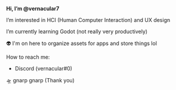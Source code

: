 **Hi, I’m @vernacular7**

I’m interested in HCI (Human Computer Interaction) and UX design

I’m currently learning Godot (not really very productively)

👽 I'm on here to organize assets for apps and store things lol

How to reach me:
- Discord (vernacular#0)

🛸 gnarp gnarp (Thank you)

